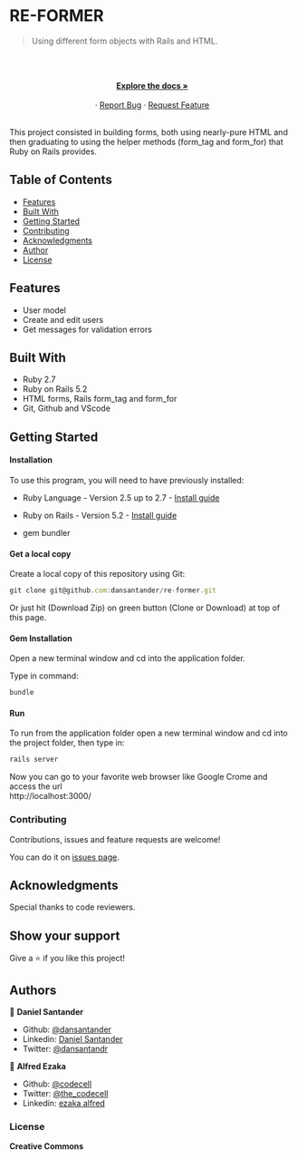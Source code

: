 # RE-FORMER
>  Using different form objects with Rails and HTML.

<br />
<p align="center">
  
  <p align="center">
    <br />
    <a href="https://github.com/dansantander/re-former"><strong>Explore the docs »</strong></a>
    <br />
    <br />
    ·
    <a href="https://github.com/dansantander/re-former">Report Bug</a>
    ·
    <a href="https://github.com/dansantander/re-former">Request Feature</a>
  </p>
</p>


<br>This project consisted in building forms, both using nearly-pure HTML and then graduating to using the helper methods (form_tag and form_for) that Ruby on Rails provides.<br>

## Table of Contents

* [Features](#features)
* [Built With](#built-with)
* [Getting Started](#getting-started)
* [Contributing](#contributing)
* [Acknowledgments](#acknowledgments)
* [Author](#author)
* [License](#license)

## Features

<ul>
  <li>User model</li>
  <li>Create and edit users</li>
  <li>Get messages for validation errors</li>
</ul>

## Built With

- Ruby 2.7 <br>
- Ruby on Rails 5.2 <br>
- HTML forms, Rails form_tag and form_for
- Git, Github and VScode <br>


## Getting Started

#### Installation
To use this program, you will need to have previously installed:
* Ruby Language - Version 2.5 up to 2.7 - [Install guide](https://www.ruby-lang.org/en/documentation/installation/)

* Ruby on Rails - Version 5.2 - [Install guide](https://guides.rubyonrails.org/v5.0/getting_started.html#installing-rails)

* gem bundler

#### Get a local copy
Create a local copy of this repository using Git:
```js
git clone git@github.com:dansantander/re-former.git
```
Or just hit (Download Zip) on green button (Clone or Download) at top of this page.

#### Gem Installation
Open a new terminal window and cd into the application folder.

Type in command:

```js
bundle
```

#### Run
To run from the application folder open a new terminal window and cd into the project folder, then type in:
```js
rails server
```
Now you can go to your favorite web browser like Google Crome and access the url
<br> http://localhost:3000/

### Contributing

Contributions, issues and feature requests are welcome!

You can do it on [issues page](issues/).

## Acknowledgments

Special thanks to code reviewers.

## Show your support

Give a ⭐️ if you like this project!

## Authors

👤 **Daniel Santander**

- Github: [@dansantander](https://github.com/dansantander)
- Linkedin: [Daniel Santander](https://www.linkedin.com/in/daniel-santander)
- Twitter: [@dansantandr](https://twitter.com/dansantandr)

👤 **Alfred Ezaka**

- Github: [@codecell](https://github.com/codecell)
- Twitter: [@the_codecell](https://twitter.com/the_codecell) 
- Linkedin: [ezaka alfred](https://www.linkedin.com/in/alfrednoble/)

### License

<strong>Creative Commons</strong>